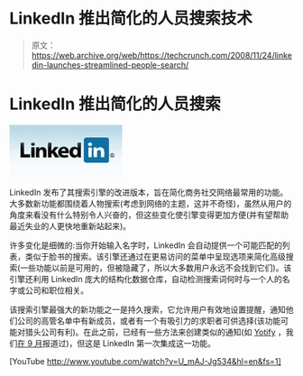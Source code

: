 # LinkedIn 推出简化的人员搜索技术

> 原文：<https://web.archive.org/web/https://techcrunch.com/2008/11/24/linkedin-launches-streamlined-people-search/>

# LinkedIn 推出简化的人员搜索

[![](img/ea010c2c1a1e1047534141290d61268c.png)](https://web.archive.org/web/20221207212634/http://www.linkedin.com/)

LinkedIn 发布了其搜索引擎的改进版本，旨在简化商务社交网络最常用的功能。大多数新功能都围绕着人物搜索(考虑到网络的主题，这并不奇怪)，虽然从用户的角度来看没有什么特别令人兴奋的，但这些变化使引擎变得更加方便(并有望帮助最近失业的人更快地重新站起来)。

许多变化是细微的:当你开始输入名字时，LinkedIn 会自动提供一个可能匹配的列表，类似于脸书的搜索。该引擎还通过在更易访问的菜单中呈现选项来简化高级搜索(一些功能以前是可用的，但被隐藏了，所以大多数用户永远不会找到它们)。该引擎还利用 LinkedIn 庞大的结构化数据仓库，自动检测搜索词何时与一个人的名字或公司和职位相关。

该搜索引擎最强大的新功能之一是持久搜索，它允许用户有效地设置提醒，通知他们公司的高管名单中有新成员，或者有一个有吸引力的求职者可供选择(该功能可能对猎头公司有利)。在此之前，已经有一些方法来创建类似的通知(如 [Yotify](https://web.archive.org/web/20221207212634/http://www.yotify.com/) ，我们[在 9 月](https://web.archive.org/web/20221207212634/http://www.beta.techcrunch.com/2008/09/24/yotify-launches-its-google-alerts-on-steroids/)报道过)，但这是 LinkedIn 第一次集成这一功能。

[YouTube http://www.youtube.com/watch?v=U_mAJ-Jg534&hl=en&fs=1]